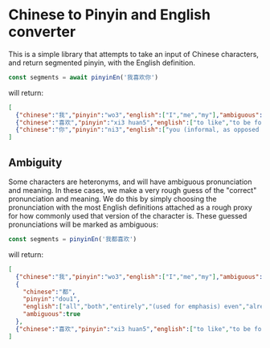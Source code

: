 # Chinese to Pinyin and English converter

This is a simple library that attempts to take an input of Chinese characters, and return segmented pinyin,
with the English definition.

```javascript
const segments = await pinyinEn('我喜欢你')
```

will return:

```json
[
  {"chinese":"我","pinyin":"wo3","english":["I","me","my"],"ambiguous":false},
  {"chinese":"喜欢","pinyin":"xi3 huan5","english":["to like","to be fond of"],"ambiguous":false},
  {"chinese":"你","pinyin":"ni3","english":["you (informal, as opposed to courteous 您[nin2])"],"ambiguous":false}
]
```

## Ambiguity

Some characters are heteronyms, and will have ambiguous pronunciation and meaning. In these cases, we make a very
rough guess of the "correct" pronunciation and meaning. We do this by simply choosing the pronunciation with the
most English definitions attached as a rough proxy for how commonly used that version of the character is. These
guessed pronunciations will be marked as ambiguous:

```javascript
const segments = pinyinEn('我都喜欢')
```

will return:

```json
[
  {"chinese":"我","pinyin":"wo3","english":["I","me","my"],"ambiguous":false},
  {
    "chinese":"都",
    "pinyin":"dou1",
    "english":["all","both","entirely","(used for emphasis) even","already","(not) at all"],
    "ambiguous":true
  },
  {"chinese":"喜欢","pinyin":"xi3 huan5","english":["to like","to be fond of"],"ambiguous":false}
]
```
